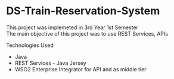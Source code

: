 # DS-Train-Reservation-System

This project was implemeted in 3rd Year 1st Semester <br/>
The main objective of this project was to use REST Services, APIs

Technologies Used
* Java
* REST Services - Java Jersey
* WSO2 Enterprise Integrator for API and as middle tier
